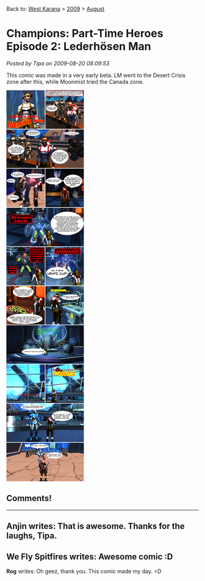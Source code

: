Back to: [West Karana](/posts/westkarana.md) > [2009](/posts/2009/westkarana.md) > [August](./westkarana.md)
# Champions: Part-Time Heroes Episode 2: Lederhösen Man

*Posted by Tipa on 2009-08-20 08:09:53*

This comic was made in a very early beta. LM went to the Desert Crisis zone after this, while Moonmist tried the Canada zone.

![Lederhosen Man](../../../uploads/2009/08/champions2.jpg "Lederhosen Man")
## Comments!
---
**Anjin** writes: That is awesome. Thanks for the laughs, Tipa.
---
**We Fly Spitfires** writes: Awesome comic :D
---
**Rog** writes: Oh geez, thank you. This comic made my day. =D
